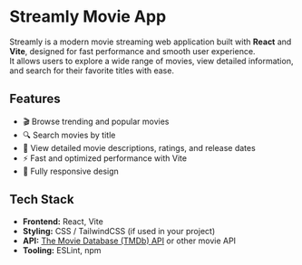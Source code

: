 # Streamly Movie App

Streamly is a modern movie streaming web application built with **React** and **Vite**, designed for fast performance and smooth user experience.  
It allows users to explore a wide range of movies, view detailed information, and search for their favorite titles with ease.

## Features
- 🎬 Browse trending and popular movies
- 🔍 Search movies by title
- 📄 View detailed movie descriptions, ratings, and release dates
- ⚡ Fast and optimized performance with Vite
- 📱 Fully responsive design

## Tech Stack
- **Frontend:** React, Vite
- **Styling:** CSS / TailwindCSS (if used in your project)
- **API:** [The Movie Database (TMDb) API](https://www.themoviedb.org/) or other movie API
- **Tooling:** ESLint, npm


